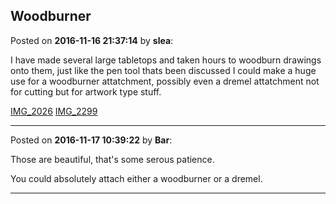 ## Woodburner
Posted on **2016-11-16 21:37:14** by **slea**:

I have made several large tabletops and taken hours to woodburn drawings onto them, just like the pen tool thats been discussed I could make a huge use for a woodburner attatchment, possibly even a dremel attatchment not for cutting but for artwork type stuff.

 [IMG_2026](//muut.com/u/maslowcnc/s3/:maslowcnc:MklS:img_2026.jpg.jpg)  [IMG_2299](//muut.com/u/maslowcnc/s3/:maslowcnc:Uf17:img_2299.jpg.jpg)

---

Posted on **2016-11-17 10:39:22** by **Bar**:

Those are beautiful, that's some serous patience. 



You could absolutely attach either a woodburner or a dremel.

---

